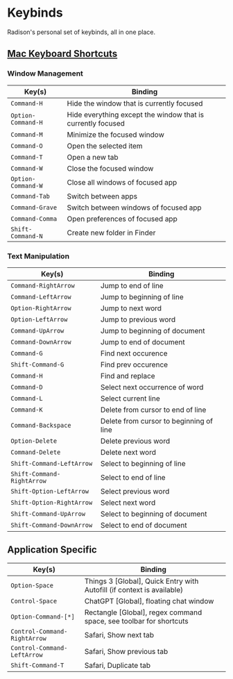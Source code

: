 # Keybinds

Radison's personal set of keybinds, all in one place.

## [Mac Keyboard Shortcuts](https://support.apple.com/en-us/HT201236)

### Window Management

| Key(s) | Binding |
| --- | --- |
| `Command-H` | Hide the window that is currently focused |
| `Option-Command-H` | Hide everything except the window that is currently focused |
| `Command-M` | Minimize the focused window |
| `Command-O` | Open the selected item |
| `Command-T` | Open a new tab |
| `Command-W` | Close the focused window |
| `Option-Command-W` | Close all windows of focused app |
| `Command-Tab` | Switch between apps |
| `Command-Grave` | Switch between windows of focused app |
| `Command-Comma` | Open preferences of focused app |
| `Shift-Command-N` | Create new folder in Finder |

### Text Manipulation

| Key(s) | Binding |
| --- | --- |
| `Command-RightArrow` | Jump to end of line |
| `Command-LeftArrow` | Jump to beginning of line |
| `Option-RightArrow` | Jump to next word |
| `Option-LeftArrow` | Jump to previous word |
| `Command-UpArrow` | Jump to beginning of document |
| `Command-DownArrow` | Jump to end of document |
| `Command-G` | Find next occurence |
| `Shift-Command-G` | Find prev occurence |
| `Command-H` | Find and replace |
| `Command-D` | Select next occurrence of word |
| `Command-L` | Select current line |
| `Command-K` | Delete from cursor to end of line |
| `Command-Backspace` | Delete from cursor to beginning of line |
| `Option-Delete` | Delete previous word |
| `Command-Delete` | Delete next word |
| `Shift-Command-LeftArrow` | Select to beginning of line |
| `Shift-Command-RightArrow` | Select to end of line |
| `Shift-Option-LeftArrow` | Select previous word |
| `Shift-Option-RightArrow` | Select next word |
| `Shift-Command-UpArrow` | Select to beginning of document |
| `Shift-Command-DownArrow` | Select to end of document |

## Application Specific

| Key(s) | Binding |
| --- | --- |
| `Option-Space` | Things 3 \[Global], Quick Entry with Autofill (if context is available) |
| `Control-Space` | ChatGPT \[Global], floating chat window |
| `Option-Command-[*]` | Rectangle \[Global], regex command space, see toolbar for shortcuts |
| `Control-Command-RightArrow` | Safari, Show next tab |
| `Control-Command-LeftArrow` | Safari, Show previous tab |
| `Shift-Command-T` | Safari, Duplicate tab |
